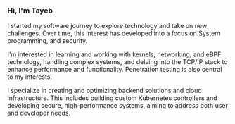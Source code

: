 ### Hi, I'm Tayeb

I started my software journey to explore technology and take on new challenges. Over time, this interest has developed into a focus on System programming, and security.

I'm interested in learning and working with kernels, networking, and eBPF technology, handling complex systems, and delving into the TCP/IP stack to enhance performance and functionality. Penetration testing is also central to my interests.

I specialize in creating and optimizing backend solutions and cloud infrastructure. This includes building custom Kubernetes controllers and developing secure, high-performance systems, aiming to address both user and developer needs.
